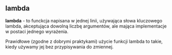 ## lambda

**lambda** - to funckcja napisana w jednej linii, używająca słowa kluczowego lambda, akceptująca dowolną liczbę
argumentów, ale mająca implementacje w postaci jednego wyrażenia.

Prawidłowe (zgodne z dobrymi praktykami) użycie funkcji lambda to takie, kiedy używamy jej bez przypisywania do zmiennej.
